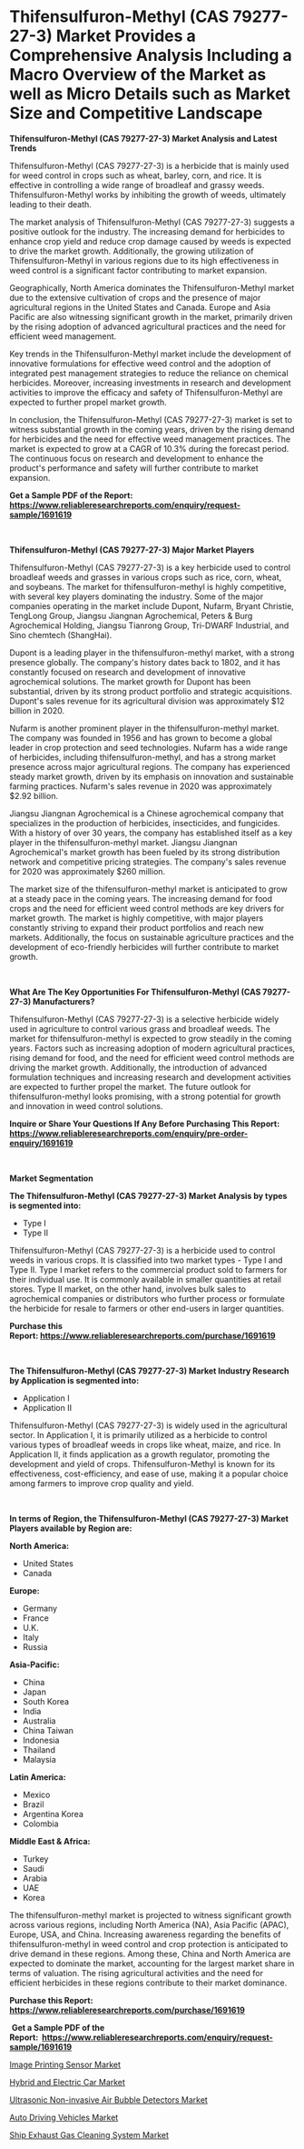 <p><h1>Thifensulfuron-Methyl (CAS 79277-27-3) Market Provides a Comprehensive Analysis Including a Macro Overview of the Market as well as Micro Details such as Market Size and Competitive Landscape</h1></p><p><strong>Thifensulfuron-Methyl (CAS 79277-27-3) Market Analysis and Latest Trends</strong></p>
<p><p>Thifensulfuron-Methyl (CAS 79277-27-3) is a herbicide that is mainly used for weed control in crops such as wheat, barley, corn, and rice. It is effective in controlling a wide range of broadleaf and grassy weeds. Thifensulfuron-Methyl works by inhibiting the growth of weeds, ultimately leading to their death.</p><p>The market analysis of Thifensulfuron-Methyl (CAS 79277-27-3) suggests a positive outlook for the industry. The increasing demand for herbicides to enhance crop yield and reduce crop damage caused by weeds is expected to drive the market growth. Additionally, the growing utilization of Thifensulfuron-Methyl in various regions due to its high effectiveness in weed control is a significant factor contributing to market expansion.</p><p>Geographically, North America dominates the Thifensulfuron-Methyl market due to the extensive cultivation of crops and the presence of major agricultural regions in the United States and Canada. Europe and Asia Pacific are also witnessing significant growth in the market, primarily driven by the rising adoption of advanced agricultural practices and the need for efficient weed management.</p><p>Key trends in the Thifensulfuron-Methyl market include the development of innovative formulations for effective weed control and the adoption of integrated pest management strategies to reduce the reliance on chemical herbicides. Moreover, increasing investments in research and development activities to improve the efficacy and safety of Thifensulfuron-Methyl are expected to further propel market growth.</p><p>In conclusion, the Thifensulfuron-Methyl (CAS 79277-27-3) market is set to witness substantial growth in the coming years, driven by the rising demand for herbicides and the need for effective weed management practices. The market is expected to grow at a CAGR of 10.3% during the forecast period. The continuous focus on research and development to enhance the product's performance and safety will further contribute to market expansion.</p></p>
<p><strong>Get a Sample PDF of the Report:&nbsp; <a href="https://www.reliableresearchreports.com/enquiry/request-sample/1691619">https://www.reliableresearchreports.com/enquiry/request-sample/1691619</a></strong></p>
<p>&nbsp;</p>
<p><strong>Thifensulfuron-Methyl (CAS 79277-27-3) Major Market Players</strong></p>
<p><p>Thifensulfuron-Methyl (CAS 79277-27-3) is a key herbicide used to control broadleaf weeds and grasses in various crops such as rice, corn, wheat, and soybeans. The market for thifensulfuron-methyl is highly competitive, with several key players dominating the industry. Some of the major companies operating in the market include Dupont, Nufarm, Bryant Christie, TengLong Group, Jiangsu Jiangnan Agrochemical, Peters & Burg Agrochemical Holding, Jiangsu Tianrong Group, Tri-DWARF Industrial, and Sino chemtech (ShangHai).</p><p>Dupont is a leading player in the thifensulfuron-methyl market, with a strong presence globally. The company's history dates back to 1802, and it has constantly focused on research and development of innovative agrochemical solutions. The market growth for Dupont has been substantial, driven by its strong product portfolio and strategic acquisitions. Dupont's sales revenue for its agricultural division was approximately $12 billion in 2020.</p><p>Nufarm is another prominent player in the thifensulfuron-methyl market. The company was founded in 1956 and has grown to become a global leader in crop protection and seed technologies. Nufarm has a wide range of herbicides, including thifensulfuron-methyl, and has a strong market presence across major agricultural regions. The company has experienced steady market growth, driven by its emphasis on innovation and sustainable farming practices. Nufarm's sales revenue in 2020 was approximately $2.92 billion.</p><p>Jiangsu Jiangnan Agrochemical is a Chinese agrochemical company that specializes in the production of herbicides, insecticides, and fungicides. With a history of over 30 years, the company has established itself as a key player in the thifensulfuron-methyl market. Jiangsu Jiangnan Agrochemical's market growth has been fueled by its strong distribution network and competitive pricing strategies. The company's sales revenue for 2020 was approximately $260 million.</p><p>The market size of the thifensulfuron-methyl market is anticipated to grow at a steady pace in the coming years. The increasing demand for food crops and the need for efficient weed control methods are key drivers for market growth. The market is highly competitive, with major players constantly striving to expand their product portfolios and reach new markets. Additionally, the focus on sustainable agriculture practices and the development of eco-friendly herbicides will further contribute to market growth.</p></p>
<p>&nbsp;</p>
<p><strong>What Are The Key Opportunities For Thifensulfuron-Methyl (CAS 79277-27-3) Manufacturers?</strong></p>
<p><p>Thifensulfuron-Methyl (CAS 79277-27-3) is a selective herbicide widely used in agriculture to control various grass and broadleaf weeds. The market for thifensulfuron-methyl is expected to grow steadily in the coming years. Factors such as increasing adoption of modern agricultural practices, rising demand for food, and the need for efficient weed control methods are driving the market growth. Additionally, the introduction of advanced formulation techniques and increasing research and development activities are expected to further propel the market. The future outlook for thifensulfuron-methyl looks promising, with a strong potential for growth and innovation in weed control solutions.</p></p>
<p><strong>Inquire or Share Your Questions If Any Before Purchasing This Report: <a href="https://www.reliableresearchreports.com/enquiry/pre-order-enquiry/1691619">https://www.reliableresearchreports.com/enquiry/pre-order-enquiry/1691619</a></strong></p>
<p>&nbsp;</p>
<p><strong>Market Segmentation</strong></p>
<p><strong>The Thifensulfuron-Methyl (CAS 79277-27-3) Market Analysis by types is segmented into:</strong></p>
<p><ul><li>Type I</li><li>Type II</li></ul></p>
<p><p>Thifensulfuron-Methyl (CAS 79277-27-3) is a herbicide used to control weeds in various crops. It is classified into two market types - Type I and Type II. Type I market refers to the commercial product sold to farmers for their individual use. It is commonly available in smaller quantities at retail stores. Type II market, on the other hand, involves bulk sales to agrochemical companies or distributors who further process or formulate the herbicide for resale to farmers or other end-users in larger quantities.</p></p>
<p><strong>Purchase this Report:&nbsp;<a href="https://www.reliableresearchreports.com/purchase/1691619">https://www.reliableresearchreports.com/purchase/1691619</a></strong></p>
<p>&nbsp;</p>
<p><strong>The Thifensulfuron-Methyl (CAS 79277-27-3) Market Industry Research by Application is segmented into:</strong></p>
<p><ul><li>Application I</li><li>Application II</li></ul></p>
<p><p>Thifensulfuron-Methyl (CAS 79277-27-3) is widely used in the agricultural sector. In Application I, it is primarily utilized as a herbicide to control various types of broadleaf weeds in crops like wheat, maize, and rice. In Application II, it finds application as a growth regulator, promoting the development and yield of crops. Thifensulfuron-Methyl is known for its effectiveness, cost-efficiency, and ease of use, making it a popular choice among farmers to improve crop quality and yield.</p></p>
<p>&nbsp;</p>
<p><strong>In terms of Region, the Thifensulfuron-Methyl (CAS 79277-27-3) Market Players available by Region are:</strong></p>
<p>
    <p> <strong> North America: </strong>
        <ul>
            <li>United States</li>
            <li>Canada</li>
        </ul>
        </p> 
    <p> <strong> Europe: </strong>
        <ul>
            <li>Germany</li>
            <li>France</li>
            <li>U.K.</li>
            <li>Italy</li>
            <li>Russia</li>
        </ul>
        </p> 
    <p> <strong> Asia-Pacific: </strong>
        <ul>
            <li>China</li>
            <li>Japan</li>
            <li>South Korea</li>
            <li>India</li>
            <li>Australia</li>
            <li>China Taiwan</li>
            <li>Indonesia</li>
            <li>Thailand</li>
            <li>Malaysia</li>
        </ul>
        </p> 
    <p> <strong> Latin America: </strong>
        <ul>
            <li>Mexico</li>
            <li>Brazil</li>
            <li>Argentina Korea</li>
            <li>Colombia</li>
        </ul>
        </p> 
    <p> <strong> Middle East & Africa: </strong>
        <ul>
            <li>Turkey</li>
            <li>Saudi</li>
            <li>Arabia</li>
            <li>UAE</li>
            <li>Korea</li>
        </ul>
    </p>
    </p>
<p><p>The thifensulfuron-methyl market is projected to witness significant growth across various regions, including North America (NA), Asia Pacific (APAC), Europe, USA, and China. Increasing awareness regarding the benefits of thifensulfuron-methyl in weed control and crop protection is anticipated to drive demand in these regions. Among these, China and North America are expected to dominate the market, accounting for the largest market share in terms of valuation. The rising agricultural activities and the need for efficient herbicides in these regions contribute to their market dominance.</p></p>
<p><strong>Purchase this Report: <a href="https://www.reliableresearchreports.com/purchase/1691619">https://www.reliableresearchreports.com/purchase/1691619</a></strong></p>
<p>&nbsp;<strong>Get a Sample PDF of the Report:&nbsp;&nbsp;<a href="https://www.reliableresearchreports.com/enquiry/request-sample/1691619">https://www.reliableresearchreports.com/enquiry/request-sample/1691619</a></strong></p>
<p><strong></strong></p>
<p><p><a href="https://medium.com/@joanobrien1990/image-printing-sensor-nbsp-market-focuses-on-market-share-size-and-projected-forecast-till-2030-0f2a6802c57b">Image Printing Sensor Market</a></p><p><a href="https://www.linkedin.com/pulse/hybrid-electric-car-market-insights-players-forecast-till-skquc/">Hybrid and Electric Car Market</a></p><p><a href="https://medium.com/@rosejohnson762014/ultrasonic-non-invasive-air-bubble-detectors-market-comprehensive-assessment-by-type-application-023f8e5aea0e">Ultrasonic Non-invasive Air Bubble Detectors Market</a></p><p><a href="https://www.linkedin.com/pulse/auto-driving-vehicles-market-research-report-provides-thorough-j4fuc/">Auto Driving Vehicles Market</a></p><p><a href="https://github.com/JameTravis/Market-Research-Report-List-2/blob/main/ship-exhaust-gas-cleaning-system-market.md">Ship Exhaust Gas Cleaning System Market</a></p></p>